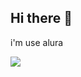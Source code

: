 ## Hi there 👋
i'm use alura 

<!--
**Marina-mfs/Marina-mfs** is a ✨ _special_ ✨ repository because its `README.md` (this file) appears on your GitHub profile.

Here are some ideas to get you started:

- 🔭 I’m currently working on i don´t work
- 🌱 I’m currently learning Harry Potter 
- 👯 I’m looking to collaborate on criminal expertise
- 🤔 I’m looking for help with my hogwarts letter
- 💬 Ask me about harry potter, stranger things, books, films,series
- 📫 How to reach me: not one place 
- 😄 Pronouns: she/her
- ⚡ Fun fact: I´m dancer
-->
![](https://th.bing.com/th/id/OIP.T2lGe5ky3fF_RbLuwrV8NQHaFL?rs=1&pid=ImgDetMain)

